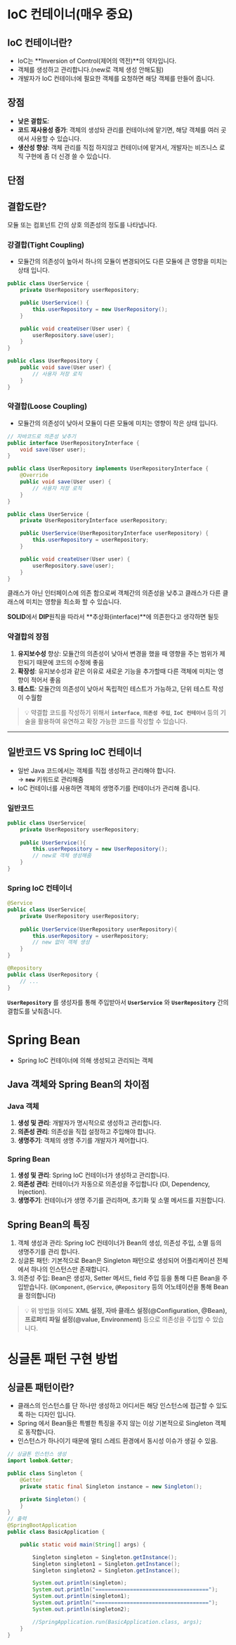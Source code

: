 # IoC 컨테이너(매우 중요)

## IoC 컨테이너란?

* IoC는 **Inversion of Control(제어의 역전)**의 약자입니다.
* 객체를 생성하고 관리합니다.(new로 객체 생성 안해도됨)
* 개발자가 IoC 컨테이너에 필요한 객체를 요청하면 해당 객체를 만들어 줍니다.

## 장점

* **낮은 결합도**:
* **코드 재사용성 증가**: 객체의 생성돠 관리를 컨테이너에 맡기면, 해당 객체를 여러 곳에서 사용할 수 있습니다.
* **생산성 향상**: 객체 관리를 직접 하지않고 컨테이너에 맡겨서, 개발자는 비즈니스 로직 구현에 좀 더 신경 쓸 수 있습니다.

## 단점

## 결합도란?

모듈 또는 컴포넌트 간의 상호 의존성의 정도를 나타냅니다.

### 강결합(Tight Coupling)

* 모듈간의 의존성이 높아서 하나의 모듈이 변경되어도 다른 모듈에 큰 영향을 미치는 상태 입니다.

```java
public class UserService {
    private UserRepository userRepository;

    public UserService() {
        this.userRepository = new UserRepository();
    }

    public void createUser(User user) {
        userRepository.save(user);
    }
}

public class UserRepository {
    public void save(User user) {
        // 사용자 저장 로직
    }
}
```

### 약결합(Loose Coupling)

* 모듈간의 의존성이 낮아서 모듈이 다른 모듈에 미치는 영향이 작은 상태 입니다.

```java
// 자바코드로 의존성 낮추기
public interface UserRepositoryInterface {
    void save(User user);
}

public class UserRepository implements UserRepositoryInterface {
    @Override
    public void save(User user) {
        // 사용자 저장 로직
    }
}

public class UserService {
    private UserRepositoryInterface userRepository;

    public UserService(UserRepositoryInterface userRepository) {
        this.userRepository = userRepository;
    }

    public void createUser(User user) {
        userRepository.save(user);
    }
}
```

클래스가 아닌 인터페이스에 의존 함으로써 객체간의 의존성을 낮추고 클래스가 다른 클래스에 미치는 영향을 최소화 할 수 있습니다.

**SOLID**에서 **DIP**원칙을 따라서 **추상화(interface)**에 의존한다고 생각하면 될듯

### 약결합의 장점

1. **유지보수성** 향상: 모듈간의 의존성이 낮아서 변경을 했을 때 영향을 주는 범위가 제한되기 때문에 코드의 수정에 좋음
2. **확장성**: 유지보수성과 같은 이유로 새로운 기능을 추가할때 다른 객체에 미치는 영향이 적어서 좋음
3. **테스트**: 모듈간의 의존성이 낮아서 독립적인 테스트가 가능하고, 단위 테스트 작성이 수월함


> 💡 약결합 코드를 작성하기 위해서 **`interface`**, **`의존성 주입`**, **`IoC 컨테이너`** 등의 기술을 활용하여 유연하고 확장 가능한 코드를 작성할 수 있습니다.


---

## 일반코드 VS Spring IoC 컨테이너

* 일반 Java 코드에서는 객체를 직접 생성하고 관리해야 합니다. <br>→ **`new`** 키워드로 관리해줌
* IoC 컨테이너를 사용하면 객체의 생명주기를 컨테이너가 관리해 줍니다.

### 일반코드

```java
public class UserService{
	private UserRepository userRepository;
	
	public UserService(){
		this.userRepository = new UserRepository();
		// new로 객체 생성해줌
	}
}
```

### Spring IoC 컨테이너

```java
@Service
public class UserService{
	private UserRepository userRepository;
	
	public UserService(UserRepository userRepository){
		this.userRepository = userRepository;
		// new 없이 객체 생성
	}
}

@Repository
public class UserRepository {
    // ...
}
```

**`UserRepository`** 를 생성자를 통해 주입받아서 **`UserService`** 와 **`UserRepository`** 간의 결합도를 낮춰줍니다.

# Spring Bean

* Spring IoC 컨테이너에 의해 생성되고 관리되는 객체

## Java 객체와 Spring Bean의 차이점

### Java 객체

1. **생성 및 관리**: 개발자가 명시적으로 생성하고 관리합니다.
2. **의존성 관리**: 의존성을 직접 설정하고 주입해야 합니다.
3. **생명주기**: 객체의 생명 주기를 개발자가 제어합니다.

### Spring Bean

1. **생성 및 관리**: Spring IoC 컨테이너가 생성하고 관리합니다.
2. **의존성 관리**: 컨테이너가 자동으로 의존성을 주입합니다 (DI, Dependency, Injection).
3. **생명주기**: 컨테이너가 생명 주기를 관리하며, 초기화 및 소멸 메서드를 지원합니다.

## Spring Bean의 특징

1. 객체 생성과 관리: Spring IoC 컨테이너가 Bean의 생성, 의존성 주입, 소멸 등의 생명주기를 관리 합니다.
2. 싱글톤 패턴: 기본적으로 Bean은 Singleton 패턴으로 생성되어 어플리케이션 전체에서 하나의 인스턴스만 존재합니다.
3. 의존성 주입: Bean은 생성자, Setter 메서드, field 주입 등을 통해 다른 Bean을 주입받습니다.
   (`@Component`, `@Service`, `@Repository` 등의 어노테이션을 통해 Bean을 정의합니다)

>💡 위 방법들 외에도 **XML 설정, 자바 클래스 설정(@Configuration, @Bean), 프로퍼티 파일 설정(@value, Environment)** 등으로 의존성을 주입할 수 있습니다.

# 싱글톤 패턴 구현 방법

## 싱글톤 패턴이란?

- 클래스의 인스턴스를 단 하나만 생성하고 어디서든 해당 인스턴스에 접근할 수 있도록 하는 디자인 입니다.
- Spring 에서 Bean들은 특별한 특징을 주지 않는 이상 기본적으로 Singleton 객체로 동작합니다.
- 인스턴스가 하나이기 때문에 멀티 스레드 환경에서 동시성 이슈가 생길 수 있음.

```java
// 싱글톤 인스턴스 생성
import lombok.Getter;

public class Singleton {
    @Getter
    private static final Singleton instance = new Singleton();

    private Singleton() {
    }
}
// 출력
@SpringBootApplication
public class BasicApplication {

    public static void main(String[] args) {

        Singleton singleton = Singleton.getInstance();
        Singleton singleton1 = Singleton.getInstance();
        Singleton singleton2 = Singleton.getInstance();

        System.out.println(singleton);
        System.out.println("====================================");
        System.out.println(singleton1);
        System.out.println("====================================");
        System.out.println(singleton2);

        //SpringApplication.run(BasicApplication.class, args);
    }
}
```